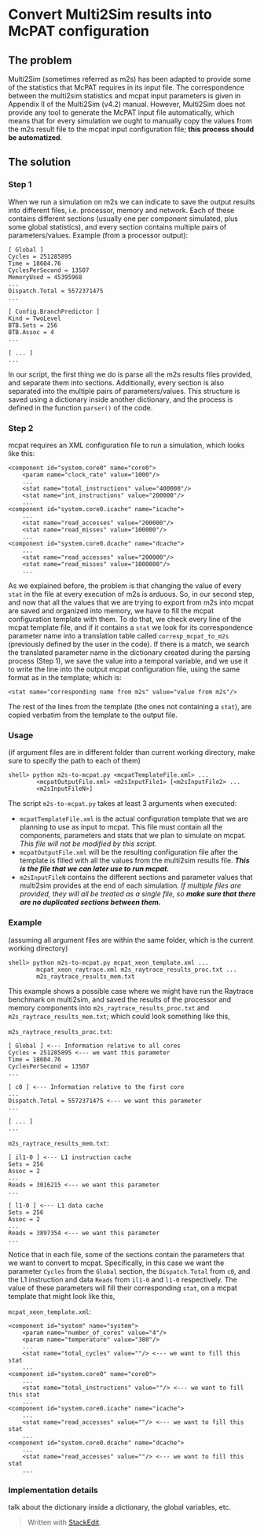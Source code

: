 # Convert Multi2Sim results into McPAT configuration
## The problem
Multi2Sim (sometimes referred as m2s) has been adapted to provide some of the statistics that McPAT requires in its input file. The correspondence between the multi2sim statistics and mcpat input parameters is given in Appendix II of the Multi2Sim (v4.2) manual. However, Multi2Sim does not provide any tool to generate the McPAT input file automatically, which means that for every simulation we ought to manually copy the values from the m2s result file to the mcpat input configuration file; **this process should be automatized**.

## The solution
### Step 1
When we run a simulation on m2s we can indicate to save the output results into different files, i.e. processor, memory and network. Each of these contains different sections (usually one per component simulated, plus some global statistics), and every section contains multiple pairs of parameters/values. Example (from a processor output):

    [ Global ]
    Cycles = 251285895
    Time = 18604.76
    CyclesPerSecond = 13507
    MemoryUsed = 45395968
    ...
    Dispatch.Total = 5572371475
    ...

    [ Config.BranchPredictor ]
    Kind = TwoLevel
    BTB.Sets = 256
    BTB.Assoc = 4
    ...

    [ ... ]
    ...

In our script, the first thing we do is parse all the m2s results files provided, and separate them into sections. Additionally, every section is also separated into the multiple pairs of parameters/values. This structure is saved using a dictionary inside another dictionary, and the process is defined in the function `parser()` of the code.

### Step 2
mcpat requires an XML configuration file to run a simulation, which looks like this:

    <component id="system.core0" name="core0">
    	<param name="clock_rate" value="1000"/>
    	...
    	<stat name="total_instructions" value="400000"/>
    	<stat name="int_instructions" value="200000"/>
    	...
    <component id="system.core0.icache" name="icache">
    	...
    	<stat name="read_accesses" value="200000"/>
    	<stat name="read_misses" value="100000"/>
    	...
    <component id="system.core0.dcache" name="dcache">
    	...
    	<stat name="read_accesses" value="200000"/>
    	<stat name="read_misses" value="1000000"/>
    	...

As we explained before, the problem is that changing the value of every `stat` in the file at every execution of m2s is arduous.
So, in our second step, and now that all the values that we are trying to export from m2s into mcpat are saved and organized into memory, we have to fill the mcpat configuration template with them.
To do that, we check every line of the mcpat template file, and if it contains a `stat` we look for its correspondence parameter name into a translation table called `corresp_mcpat_to_m2s` (previously defined by the user in the code). If there is a match, we search the translated parameter name in the dictionary created during the parsing process (Step 1), we save the value into a temporal variable, and we use it to write the line into the output mcpat configuration file, using the same format as in the template; which is:

    <stat name="corresponding name from m2s" value="value from m2s"/>
The rest of the lines from the template (the ones not containing a `stat`), are copied verbatim from the template to the output file.

### Usage
(if argument files are in different folder than current working directory, make sure to specify the path to each of them)

	shell> python m2s-to-mcpat.py <mcpatTemplateFile.xml> ...
			<mcpatOutputFile.xml> <m2sInputFile1> [<m2sInputFile2> ...
			<m2sInputFileN>]

The script `m2s-to-mcpat.py` takes at least 3 arguments when executed:

 - `mcpatTemplateFile.xml` is the actual configuration template that we are planning to use as input to mcpat. This file must contain all the components, parameters and stats that we plan to simulate on mcpat. *This file will not be modified by this script.*
 - `mcpatOutputFile.xml` will be the resulting configuration file after the template is filled with all the values from the multi2sim results file. ***This is the file that we can later use to run mcpat.***
 - `m2sInputFileN` contains the different sections and parameter values that multi2sim provides at the end of each simulation. *If multiple files are provided, they will all be treated as a single file, so **make sure that there are no duplicated sections between them.***

### Example
(assuming all argument files are within the same folder, which is the current working directory)

	shell> python m2s-to-mcpat.py mcpat_xeon_template.xml ...
			mcpat_xeon_raytrace.xml m2s_raytrace_results_proc.txt ...
			m2s_raytrace_results_mem.txt
This example shows a possible case where we might have run the Raytrace benchmark on multi2sim, and saved the results of the processor and memory components into `m2s_raytrace_results_proc.txt` and `m2s_raytrace_results_mem.txt`; which could look something like this,

`m2s_raytrace_results_proc.txt`:

    [ Global ] <--- Information relative to all cores
    Cycles = 251285895 <--- we want this parameter
    Time = 18604.76
    CyclesPerSecond = 13507
    ...

    [ c0 ] <--- Information relative to the first core
    ...
    Dispatch.Total = 5572371475 <--- we want this parameter
    ...

    [ ... ]
    ...

`m2s_raytrace_results_mem.txt`:

    [ il1-0 ] <--- L1 instruction cache
    Sets = 256
	Assoc = 2
	...
	Reads = 3016215 <--- we want this parameter
	...

	[ l1-0 ] <--- L1 data cache
    Sets = 256
	Assoc = 2
	...
	Reads = 3897354 <--- we want this parameter
	...
Notice that in each file, some of the sections contain the parameters that we want to convert to mcpat. Specifically, in this case we want the parameter `Cycles` from the `Global` section, the `Dispatch.Total` from `c0`, and the L1 instruction and data `Reads` from `il1-0` and `l1-0` respectively.
The value of these parameters will fill their corresponding `stat`, on a mcpat template that might look like this,

`mcpat_xeon_template.xml`:

    <component id="system" name="system">
    	<param name="number_of_cores" value="4"/>
    	<param name="temperature" value="380"/>
    	...
    	<stat name="total_cycles" value=""/> <--- we want to fill this stat
    	...
    <component id="system.core0" name="core0">
    	...
    	<stat name="total_instructions" value=""/> <--- we want to fill this stat
    	...
    <component id="system.core0.icache" name="icache">
    	...
    	<stat name="read_accesses" value=""/> <--- we want to fill this stat
    	...
    <component id="system.core0.dcache" name="dcache">
    	...
    	<stat name="read_accesses" value=""/> <--- we want to fill this stat
    	...

### Implementation details
talk about the dictionary inside a dictionary, the global variables, etc.


> Written with [StackEdit](https://stackedit.io/).

